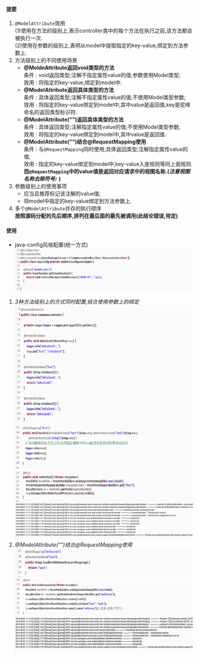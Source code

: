 #### 提要  
1. `@ModelAttribute`效用  
   (1)使用在方法的级别上,表示controller类中的每个方法在执行之前,该方法都会被执行一次.  
   (2)使用在参数的级别上,表明从model中提取指定的key-value,绑定到方法参数上.  
1. 方法级别上的不同使用场景  
   - __\@MoldeAttribute返回void类型的方法__  
     条件 : void返回类型;注解不指定属性value的值;参数使用Model类型;  
     效用 : 将指定的key-value,绑定到model中.  
   - __\@ModelAttribute返回具体类型的方法__  
     条件 : 具体返回类型;注解不指定属性value的值;不使用Model类型参数;  
     效用 : 将指定的key-value绑定到model中,其中value是返回值,key是驼峰命名的返回类型标识符.  
   - __\@ModelAttribute("")返回具体类型的方法__  
     条件 : 具体返回类型;注解指定属性value的值;不使用Model类型参数;  
     效用 : 将指定的key-value绑定到model中,其中value是返回值.  
   - __\@ModelAttribute("")结合\@RequestMapping使用__  
     条件 : 与`@RequestMapping`同时使用;具体返回类型;注解指定属性value的值;  
     效用 : 指定的key-value绑定到model中,key-value入座规则等同上面规则.__而`@RequestMapping`中的value值是返回对应请求中的视图名称.(_注意视图名称去除符号`/`_ )__  
1. 参数级别上的使用事项  
   - 应当且推荐标记该注解的value值;  
   - 将model中指定的key-value绑定到方法参数上.  
1. 多个`@ModelAttribute`并存的执行顺序  
   __按照源码分配的先后顺序,排列在最后面的最先被调用(此结论错误,待定)__  

#### 使用  
- java-config风格配置(统一方式)  
  ![](assets/markdown-img-paste-20190805170607708.png)  
1. _3种方法级别上的方式同时配置,结合使用参数上的绑定_  
   ![](assets/markdown-img-paste-20190805170805399.png)  
   ![](assets/markdown-img-paste-20190805170921550.png)  
   ![](assets/markdown-img-paste-20190805171002120.png)  
   ![](assets/markdown-img-paste-20190805171155198.png)  
1. _\@ModelAttribute("")结合\@RequestMapping使用_  
   ![](assets/markdown-img-paste-2019080517130919.png)  
   ![](assets/markdown-img-paste-20190805171427972.png)  
   ![](assets/markdown-img-paste-20190805171447126.png)  
